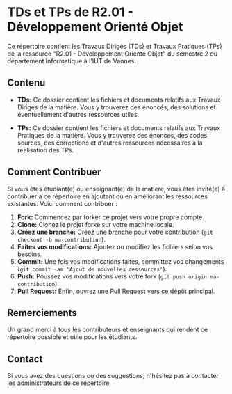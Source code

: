 # TDs et TPs de R2.01 - Développement Orienté Objet

Ce répertoire contient les Travaux Dirigés (TDs) et Travaux Pratiques (TPs) de la ressource "R2.01 - Développement Orienté Objet" du semestre 2 du département Informatique à l'IUT de Vannes.

## Contenu

- **TDs:** Ce dossier contient les fichiers et documents relatifs aux Travaux Dirigés de la matière. Vous y trouverez des énoncés, des solutions et éventuellement d'autres ressources utiles.
  
- **TPs:** Ce dossier contient les fichiers et documents relatifs aux Travaux Pratiques de la matière. Vous y trouverez des énoncés, des codes sources, des corrections et d'autres ressources nécessaires à la réalisation des TPs.

## Comment Contribuer

Si vous êtes étudiant(e) ou enseignant(e) de la matière, vous êtes invité(e) à contribuer à ce répertoire en ajoutant ou en améliorant les ressources existantes. Voici comment contribuer :

1. **Fork:** Commencez par forker ce projet vers votre propre compte.
2. **Clone:** Clonez le projet forké sur votre machine locale.
3. **Créez une branche:** Créez une branche pour votre contribution (`git checkout -b ma-contribution`).
4. **Faites vos modifications:** Ajoutez ou modifiez les fichiers selon vos besoins.
5. **Commit:** Une fois vos modifications faites, committez vos changements (`git commit -am 'Ajout de nouvelles ressources'`).
6. **Push:** Poussez vos modifications vers votre fork (`git push origin ma-contribution`).
7. **Pull Request:** Enfin, ouvrez une Pull Request vers ce dépôt principal.

## Remerciements

Un grand merci à tous les contributeurs et enseignants qui rendent ce répertoire possible et utile pour les étudiants.

## Contact

Si vous avez des questions ou des suggestions, n'hésitez pas à contacter les administrateurs de ce répertoire.

